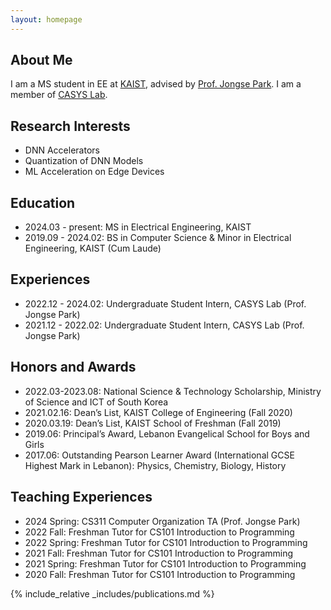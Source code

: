 ```yaml
---
layout: homepage
---
```


## About Me

I am a MS student in EE at <a href="https://kaist.ac.kr">KAIST</a>, advised by <a href="https://jongse-park.github.io">Prof. Jongse Park</a>. I am a member of <a href="https://casyslab.kaist.ac.kr">CASYS Lab</a>.

## Research Interests

- DNN Accelerators
- Quantization of DNN Models
- ML Acceleration on Edge Devices

## Education
- 2024.03 - present: MS in Electrical Engineering, KAIST
- 2019.09 - 2024.02: BS in Computer Science & Minor in Electrical Engineering, KAIST (Cum Laude)

## Experiences
- 2022.12 - 2024.02: Undergraduate Student Intern, CASYS Lab (Prof. Jongse Park)
- 2021.12 - 2022.02: Undergraduate Student Intern, CASYS Lab (Prof. Jongse Park)

## Honors and Awards
- 2022.03-2023.08: National Science & Technology Scholarship, Ministry of Science and ICT of South Korea
- 2021.02.16: Dean’s List, KAIST College of Engineering (Fall 2020)
- 2020.03.19: Dean’s List, KAIST School of Freshman (Fall 2019)
- 2019.06: Principal’s Award, Lebanon Evangelical School for Boys and Girls
- 2017.06: Outstanding Pearson Learner Award (International GCSE Highest Mark in Lebanon): Physics, Chemistry, Biology, History

## Teaching Experiences
- 2024 Spring: CS311 Computer Organization TA (Prof. Jongse Park)
- 2022 Fall: Freshman Tutor for CS101 Introduction to Programming
- 2022 Spring: Freshman Tutor for CS101 Introduction to Programming
- 2021 Fall: Freshman Tutor for CS101 Introduction to Programming
- 2021 Spring: Freshman Tutor for CS101 Introduction to Programming
- 2020 Fall: Freshman Tutor for CS101 Introduction to Programming

{% include_relative _includes/publications.md %}

<!-- {% include_relative _includes/services.md %} -->
